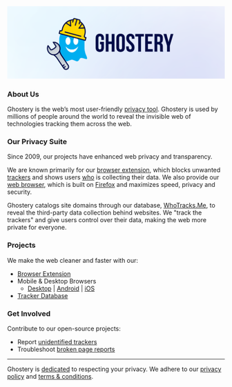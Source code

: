 ![Ghostery Development](https://github.com/ghostery/.github/blob/main/images/img-github-ghostery.png)

### About Us

Ghostery is the web’s most user-friendly [privacy tool](https://www.ghostery.com/ghostery-ad-blocker). Ghostery is used by millions of people around the world to reveal the invisible web of technologies tracking them across the web.

### Our Privacy Suite

Since 2009, our projects have enhanced web privacy and transparency.

We are known primarily for our [browser extension](https://www.ghostery.com/ghostery-ad-blocker), which blocks unwanted [trackers](https://www.ghostery.com/blog/how-we-at-ghostery-protect-users-from-web-tracking) and shows users [who](https://www.ghostery.com/blog/tracking-the-trackers-2020) is collecting their data. We also provide our [web browser](https://www.ghostery.com/ghostery-private-browser), which is built on [Firefox](https://www.mozilla.org/en-US/firefox/new/) and maximizes speed, privacy and security.

Ghostery catalogs site domains through our database, [WhoTracks.Me](https://whotracks.me/), to reveal the third-party data collection behind websites. We "track the trackers" and give users control over their data, making the web more private for everyone.

### Projects

We make the web cleaner and faster with our:
* [Browser Extension](https://github.com/ghostery/ghostery-extension)
* Mobile & Desktop Browsers
  * [Desktop](https://github.com/ghostery/user-agent-desktop) | [Android](https://github.com/ghostery/user-agent-android) | [iOS](https://github.com/ghostery/user-agent-ios)
* [Tracker Database](https://github.com/ghostery/trackerdb)

### Get Involved
Contribute to our open-source projects:
* Report [unidentified trackers](https://github.com/ghostery/trackerdb/issues/new?assignees=&labels=enhancement&projects=&template=categorize_tracker.yml&title=%5BUnidentified+Tracker%5D%3A+)
* Troubleshoot [broken page reports](https://github.com/ghostery/broken-page-reports/issues)

---

Ghostery is [dedicated](https://www.ghostery.com/ghostery-manifesto) to respecting your privacy. We adhere to our [privacy policy](https://www.ghostery.com/privacy-policy) and [terms & conditions](https://www.ghostery.com/privacy/ghostery-terms-and-conditions).
